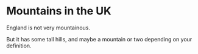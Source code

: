 Mountains in the UK
===================

England is not very mountainous.

But it has some tall hills, and maybe a mountain or two depending on your definition.
